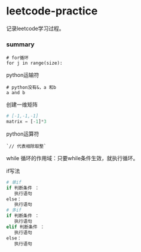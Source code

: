 # leetcode-practice

记录leetcode学习过程。

### summary

```
# for循环
for j in range(size):
```

python运输符

```
# python没有&，a 和b
a and b
```

创建一维矩阵

```python
# [-1,-1,-1]
matrix = [-1]*3
```

python运算符

```
`// 代表相除取整`
```

while 循环的作用域：只要while条件生效，就执行循环。

if写法

```python
# 单if
if 判断条件 ：
   执行语句
else：
   执行语句
# 多if
if 判断条件 ：
   执行语句
elif 判断条件 ：
   执行语句
else：
   执行语句
```
